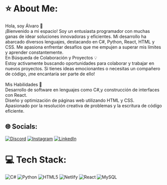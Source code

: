 # ⭐ About Me:
Hola, soy Álvaro 👋<br>¡Bienvenido a mi espacio! Soy un entusiasta programador con muchas ganas de idear soluciones innovadoras y eficientes. Mi desarrollo ha abarcado diversos lenguajes, destacando en C#, Python, React, HTML y CSS. Me apasiona enfrentar desafíos que me empujen a superar mis límites y aprender constantemente.<br>En Búsqueda de Colaboración y Proyectos 💡<br>Estoy activamente buscando oportunidades para colaborar y trabajar en nuevos proyectos. Si tienes ideas emocionantes o necesitas un compañero de código, ¡me encantaría ser parte de ello!<br><br>Mis Habilidades 🚀<br>Desarrollo de software en lenguajes como C#,y construcción de interfaces con React.<br>Diseño y optimización de páginas web utilizando HTML y CSS.<br>Apasionado por la resolución creativa de problemas y la escritura de código eficiente.


## 🌐 Socials:
[![Discord](https://img.shields.io/badge/Discord-%237289DA.svg?logo=discord&logoColor=white)](https://discord.gg/lexhe) [![Instagram](https://img.shields.io/badge/Instagram-%23E4405F.svg?logo=Instagram&logoColor=white)](https://instagram.com/alvaroaguilar_21) [![LinkedIn](https://img.shields.io/badge/LinkedIn-%230077B5.svg?logo=linkedin&logoColor=white)](https://www.linkedin.com/in/alvaro-aguilar-002667250) 

# 💻 Tech Stack:
![C#](https://img.shields.io/badge/c%23-%23239120.svg?style=flat&logo=c-sharp&logoColor=white) ![Python](https://img.shields.io/badge/python-3670A0?style=flat&logo=python&logoColor=ffdd54) ![HTML5](https://img.shields.io/badge/html5-%23E34F26.svg?style=flat&logo=html5&logoColor=white) ![Netlify](https://img.shields.io/badge/netlify-%23000000.svg?style=flat&logo=netlify&logoColor=#00C7B7) ![React](https://img.shields.io/badge/react-%2320232a.svg?style=flat&logo=react&logoColor=%2361DAFB) ![MySQL](https://img.shields.io/badge/mysql-%2300000f.svg?style=flat&logo=mysql&logoColor=white)
